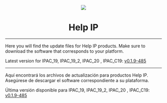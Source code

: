 <p align="center">
  <img src="https://surix.net/images/logo-scrolled.png" />
</p>

# <h1 align="center">Help IP</h1>

---

Here you will find the update files for Help IP products. Make sure to download the software that corresponds to your platform.

Latest version for IPAC_19, IPAC_19_2, IPAC_20 , IPAC_C19: [v0.1.9-485](https://github.com/surixArg/help_ip/tree/main/v0.1.9-485)

---

Aquí encontrará los archivos de actualización para productos Help IP. Asegúrese de descargar el software correspondiente a su plataforma.

Última versión disponible para IPAC_19, IPAC_19_2, IPAC_20 , IPAC_C19: [v0.1.9-485](https://github.com/surixArg/help_ip/tree/main/v0.1.9-485)
